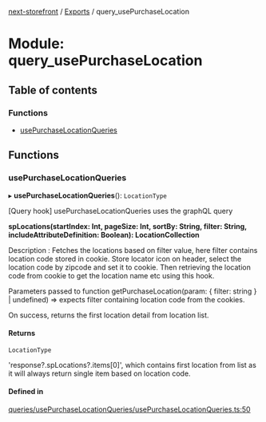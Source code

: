 [next-storefront](../README.md) / [Exports](../modules.md) / query_usePurchaseLocation

# Module: query_usePurchaseLocation

## Table of contents

### Functions

- [usePurchaseLocationQueries](query_usePurchaseLocation.md#usepurchaselocationqueries)

## Functions

### usePurchaseLocationQueries

▸ **usePurchaseLocationQueries**(): `LocationType`

[Query hook] usePurchaseLocationQueries uses the graphQL query

<b>spLocations(startIndex: Int, pageSize: Int, sortBy: String, filter: String, includeAttributeDefinition: Boolean): LocationCollection</b>

Description : Fetches the locations based on filter value, here filter contains location code stored in cookie.
Store locator icon on header, select the location code by zipcode and set it to cookie.
Then retrieving the location code from cookie to get the location name etc using this hook.

Parameters passed to function getPurchaseLocation(param: { filter: string } | undefined) => expects filter containing location code from the cookies.

On success, returns the first location detail from location list.

#### Returns

`LocationType`

'response?.spLocations?.items[0]', which contains first location from list as it will always return single item based on location code.

#### Defined in

[queries/usePurchaseLocationQueries/usePurchaseLocationQueries.ts:50](https://github.com/KiboSoftware/nextjs-storefront/blob/2f9709d/hooks/queries/usePurchaseLocationQueries/usePurchaseLocationQueries.ts#L50)
